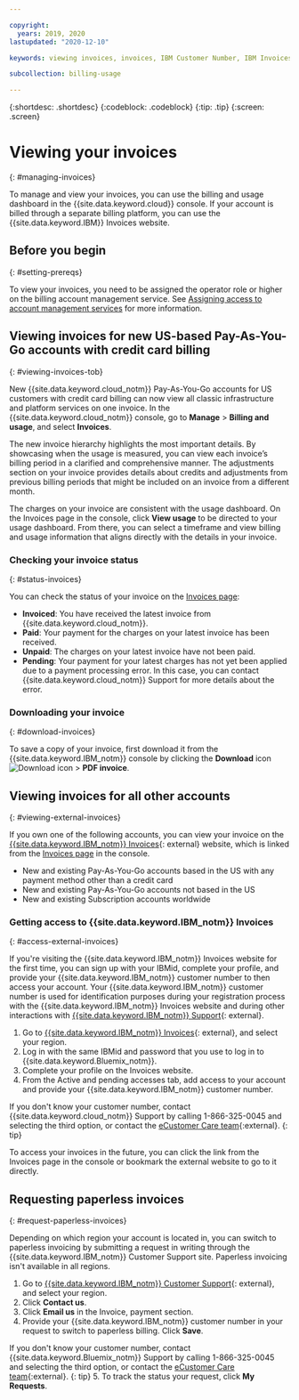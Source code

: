 ```yaml
---

copyright:
  years: 2019, 2020
lastupdated: "2020-12-10"

keywords: viewing invoices, invoices, IBM Customer Number, IBM Invoices, RSET, external invoice website, paperless invoice, request paperless invoice

subcollection: billing-usage

---
```


{:shortdesc: .shortdesc}
{:codeblock: .codeblock}
{:tip: .tip}
{:screen: .screen}


# Viewing your invoices 
{: #managing-invoices}

To manage and view your invoices, you can use the billing and usage dashboard in the {{site.data.keyword.cloud}} console. If your account is billed through a separate billing platform, you can use the {{site.data.keyword.IBM}} Invoices website.

## Before you begin
{: #setting-prereqs}

To view your invoices, you need to be assigned the operator role or higher on the billing account management service. See [Assigning access to account management services](/docs/account?topic=account-account-services) for more information.

## Viewing invoices for new US-based Pay-As-You-Go accounts with credit card billing
{: #viewing-invoices-tob}

New {{site.data.keyword.cloud_notm}} Pay-As-You-Go accounts for US customers with credit card billing can now view all classic infrastructure and platform services on one invoice. In the {{site.data.keyword.cloud_notm}} console, go to **Manage** > **Billing and usage**, and select **Invoices**. 

The new invoice hierarchy highlights the most important details. By showcasing when the usage is measured, you can view each invoice’s billing period in a clarified and comprehensive manner. The adjustments section on your invoice provides details about credits and adjustments from previous billing periods that might be included on an invoice from a different month. 

The charges on your invoice are consistent with the usage dashboard. On the Invoices page in the console, click **View usage** to be directed to your usage dashboard. From there, you can select a timeframe and view billing and usage information that aligns directly with the details in your invoice. 

### Checking your invoice status 
{: #status-invoices}

You can check the status of your invoice on the [Invoices page](/billing/invoices): 

* **Invoiced**: You have received the latest invoice from {{site.data.keyword.cloud_notm}}. 
* **Paid**: Your payment for the charges on your latest invoice has been received.
* **Unpaid**: The charges on your latest invoice have not been paid.
* **Pending**: Your payment for your latest charges has not yet been applied due to a payment processing error. In this case, you can contact {{site.data.keyword.cloud_notm}} Support for more details about the error. 

### Downloading your invoice 
{: #download-invoices}

To save a copy of your invoice, first download it from the {{site.data.keyword.IBM_notm}} console by clicking the **Download** icon ![Download icon](images/download_icn_white_smll.jpg) > **PDF invoice**.

## Viewing invoices for all other accounts 
{: #viewing-external-invoices}

If you own one of the following accounts, you can view your invoice on the [{{site.data.keyword.IBM_notm}} Invoices](http://ibm.com/invoices){: external} website, which is linked from the [Invoices page](/billing/invoices) in the console.

 * New and existing Pay-As-You-Go accounts based in the US with any payment method other than a credit card
 * New and existing Pay-As-You-Go accounts not based in the US
 * New and existing Subscription accounts worldwide
 
### Getting access to {{site.data.keyword.IBM_notm}} Invoices  
{: #access-external-invoices}

If you're visiting the {{site.data.keyword.IBM_notm}} Invoices website for the first time, you can sign up with your IBMid, complete your profile, and provide your {{site.data.keyword.IBM_notm}} customer number to then access your account. Your {{site.data.keyword.IBM_notm}} customer number is used for identification purposes during your registration process with the {{site.data.keyword.IBM_notm}} Invoices website and during other interactions with [{{site.data.keyword.IBM_notm}} Support](https://www.ibm.com/support/home/){: external}.

1. Go to [{{site.data.keyword.IBM_notm}} Invoices](http://ibm.com/invoices){: external}, and select your region.
1. Log in with the same IBMid and password that you use to log in to {{site.data.keyword.Bluemix_notm}}. 
1. Complete your profile on the Invoices website. 
1. From the Active and pending accesses tab, add access to your account and provide your {{site.data.keyword.IBM_notm}} customer number. 
  
  If you don't know your customer number, contact {{site.data.keyword.cloud_notm}} Support by calling 1-866-325-0045 and selecting the third option, or contact the [eCustomer Care team](https://www-112.ibm.com/software/howtobuy/passportadvantage/paocustomer/docs/en_US/ecare.html){:external}. 
  {: tip}

To access your invoices in the future, you can click the link from the Invoices page in the console or bookmark the external  website to go to it directly.

## Requesting paperless invoices
{: #request-paperless-invoices}

Depending on which region your account is located in, you can switch to paperless invoicing by submitting a request in writing through the {{site.data.keyword.IBM_notm}} Customer Support site. Paperless invoicing isn't available in all regions. 

1. Go to [{{site.data.keyword.IBM_notm}} Customer Support](https://www.ibm.com/support/customer/zz/en/selectcountrylang.html){: external}, and select your region. 
2. Click **Contact us**. 
3. Click **Email us** in the Invoice, payment section.
4. Provide your {{site.data.keyword.IBM_notm}} customer number in your request to switch to paperless billing. Click **Save**. 

  If you don't know your customer number, contact {{site.data.keyword.Bluemix_notm}} Support by calling 1-866-325-0045 and selecting the third option, or contact the [eCustomer Care team](https://www-112.ibm.com/software/howtobuy/passportadvantage/paocustomer/docs/en_US/ecare.html){:external}. 
  {: tip}
5. To track the status your request, click **My Requests**.
